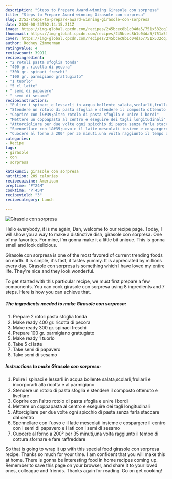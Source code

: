 ```yaml
---
description: "Steps to Prepare Award-winning Girasole con sorpresa"
title: "Steps to Prepare Award-winning Girasole con sorpresa"
slug: 2753-steps-to-prepare-award-winning-girasole-con-sorpresa
date: 2020-08-23T02:14:15.211Z
image: https://img-global.cpcdn.com/recipes/245bcec8b1c04da5/751x532cq70/girasole-con-sorpresa-recipe-main-photo.jpg
thumbnail: https://img-global.cpcdn.com/recipes/245bcec8b1c04da5/751x532cq70/girasole-con-sorpresa-recipe-main-photo.jpg
cover: https://img-global.cpcdn.com/recipes/245bcec8b1c04da5/751x532cq70/girasole-con-sorpresa-recipe-main-photo.jpg
author: Rodney Zimmerman
ratingvalue: 4
reviewcount: 39911
recipeingredient:
- "2 rotoli pasta sfoglia tonda"
- "400 gr. ricotta di pecora"
- "300 gr. spinaci freschi"
- "100 gr. parmigiano grattugiato"
- "1 tuorlo"
- "5 cl latte"
- " semi di papavero"
- " semi di sesamo"
recipeinstructions:
- "Pulire i spinaci e lessarli in acqua bollente salata,scolarli,frullarli e incorporarli alla ricotta e al parmigiano"
- "Stendere un rotolo di pasta sfoglia e stendere il composto ottenuto e livellare"
- "Coprire con l&#39;altro rotolo di pasta sfoglia e unire i bordi"
- "Mettere un coppapasta al centro e eseguire dei tagli longitudinali"
- "Attorcigliare per due volte ogni spicchio di pasta senza farla staccare dal centro"
- "Spennellare con l&#39;uovo e il latte mescolati insieme e cospargere il centro con i semi di papavero e i lati con i semi di sesamo"
- "Cuocere al forno a 200° per 35 minuti,una volta raggiunto il tempo di cottura sfornare e fare raffreddare"
categories:
- Recipe
tags:
- girasole
- con
- sorpresa

katakunci: girasole con sorpresa 
nutrition: 209 calories
recipecuisine: American
preptime: "PT24M"
cooktime: "PT45M"
recipeyield: "3"
recipecategory: Lunch

---
```



![Girasole con sorpresa](https://img-global.cpcdn.com/recipes/245bcec8b1c04da5/751x532cq70/girasole-con-sorpresa-recipe-main-photo.jpg)

Hello everybody, it is me again, Dan, welcome to our recipe page. Today, I will show you a way to make a distinctive dish, girasole con sorpresa. One of my favorites. For mine, I'm gonna make it a little bit unique. This is gonna smell and look delicious.

Girasole con sorpresa is one of the most favored of current trending foods on earth. It is simple, it's fast, it tastes yummy. It is appreciated by millions every day. Girasole con sorpresa is something which I have loved my entire life. They're nice and they look wonderful.




To get started with this particular recipe, we must first prepare a few components. You can cook girasole con sorpresa using 8 ingredients and 7 steps. Here is how you can achieve that.

<!--inarticleads1-->

##### The ingredients needed to make Girasole con sorpresa:

1. Prepare 2 rotoli pasta sfoglia tonda
1. Make ready 400 gr. ricotta di pecora
1. Make ready 300 gr. spinaci freschi
1. Prepare 100 gr. parmigiano grattugiato
1. Make ready 1 tuorlo
1. Take 5 cl latte
1. Take  semi di papavero
1. Take  semi di sesamo




<!--inarticleads2-->

##### Instructions to make Girasole con sorpresa:

1. Pulire i spinaci e lessarli in acqua bollente salata,scolarli,frullarli e incorporarli alla ricotta e al parmigiano
1. Stendere un rotolo di pasta sfoglia e stendere il composto ottenuto e livellare
1. Coprire con l&#39;altro rotolo di pasta sfoglia e unire i bordi
1. Mettere un coppapasta al centro e eseguire dei tagli longitudinali
1. Attorcigliare per due volte ogni spicchio di pasta senza farla staccare dal centro
1. Spennellare con l&#39;uovo e il latte mescolati insieme e cospargere il centro con i semi di papavero e i lati con i semi di sesamo
1. Cuocere al forno a 200° per 35 minuti,una volta raggiunto il tempo di cottura sfornare e fare raffreddare




So that is going to wrap it up with this special food girasole con sorpresa recipe. Thanks so much for your time. I am confident that you will make this at home. There is gonna be interesting food in home recipes coming up. Remember to save this page on your browser, and share it to your loved ones, colleague and friends. Thanks again for reading. Go on get cooking!

